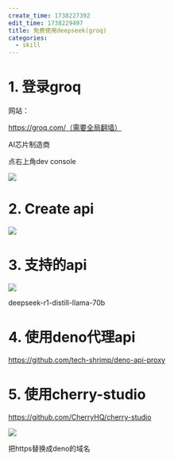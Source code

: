 ```yaml
---
create_time: 1738227392
edit_time: 1738229497
title: 免费使用deepseek(groq)
categories:
  - skill
---
```



# 1. 登录groq

网站：

https://groq.com/（需要全局翻墙）

AI芯片制造商

点右上角dev console

<img src="/assets/QSLsbfzyVod7YWx6geMcluvDn6f.png" src-width="391" class="markdown-img m-auto" src-height="136" align="center"/>

# 2. Create api

<img src="/assets/EcGvb1AVyouuWhxIPi2cJiTKnHb.png" src-width="1382" class="markdown-img m-auto" src-height="512" align="center"/>

# 3. 支持的api

<img src="/assets/SybebOGOAos5mtxekewc9LRun2e.png" src-width="2369" class="markdown-img m-auto" src-height="986" align="center"/>

deepseek-r1-distill-llama-70b

# 4. 使用deno代理api

https://github.com/tech-shrimp/deno-api-proxy

# 5. 使用cherry-studio

https://github.com/CherryHQ/cherry-studio

<img src="/assets/S4EdbmXbhovH2wx1eKDcF3Kyn6c.png" src-width="1170" class="markdown-img m-auto" src-height="649" align="center"/>

把https替换成deno的域名


